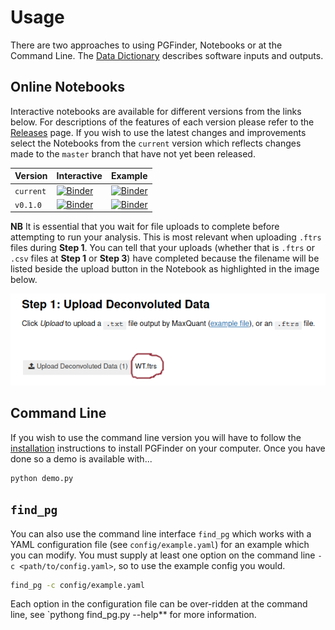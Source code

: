 # Usage

There are two approaches to using PGFinder, Notebooks or at the Command Line. The [Data Dictionary](data_dictionary.md) 
describes software inputs and outputs.

## Online Notebooks

Interactive notebooks are available for different versions from the links below. For descriptions of the features of each version
please refer to the [Releases](https://github.com/Mesnage-Org/pgfinder/releases) page. If you wish to use the latest changes
and improvements select the Notebooks from the `current` version which reflects changes made to the `master` branch that
have not yet been released.

| Version  | Interactive | Example |
|----------|-------------|---------|
| `current` | [![Binder](https://mybinder.org/badge_logo.svg)](https://mybinder.org/v2/gh/Mesnage-Org/PGFinder/master?urlpath=tree/pgfinder_interactive.ipynb) | [![Binder](https://mybinder.org/badge_logo.svg)](https://mybinder.org/v2/gh/Mesnage-Org/PGFinder/master?urlpath=tree/pgfinder.ipynb) |
| `v0.1.0` | [![Binder](https://mybinder.org/badge_logo.svg)](https://mybinder.org/v2/gh/Mesnage-Org/PGFinder/v0.1.0?urlpath=tree/pgfinder_interactive.ipynb) | [![Binder](https://mybinder.org/badge_logo.svg)](https://mybinder.org/v2/gh/Mesnage-Org/PGFinder/v0.1.0?urlpath=tree/pgfinder.ipynb) |

**NB** It is essential that you wait for file uploads to complete before attempting to run your analysis. This is most
relevant when uploading `.ftrs` files during **Step 1**. You can tell that your uploads (whether that is `.ftrs` or
`.csv` files at **Step 1** or **Step 3**) have completed because the filename will be listed beside the upload button in
the Notebook as highlighted in the image below.

![](img/binder_upload.png)


## Command Line

If you wish to use the command line version you will have to follow the [installation](installation.md) instructions to
install PGFinder on your computer. Once you have done so a demo is available with...

```bash
python demo.py
```

## `find_pg`

You can also use the command line interface `find_pg` which works with a YAML configuration file (see
`config/example.yaml`) for an example which you can modify. You must supply at least one option on the command line `-c
<path/to/config.yaml>`, so to use the example config you would.

``` bash
find_pg -c config/example.yaml
```

Each option in the configuration file can be over-ridden at the command line, see `pythong find_pg.py --help** for more
information.
